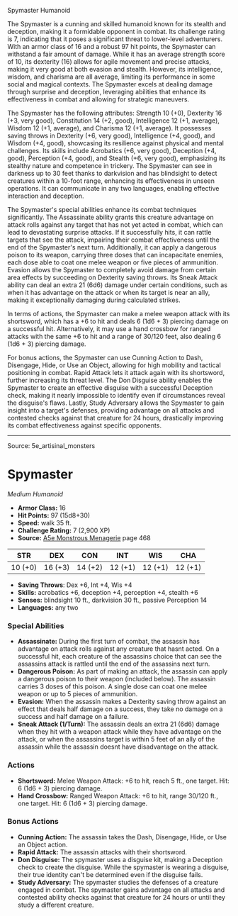 <MonsterName/>Spymaster</MonsterName>
<CreatureType/>Humanoid</CreatureType>

<summary>The Spymaster is a cunning and skilled humanoid known for its stealth and deception, making it a formidable opponent in combat. Its challenge rating is 7, indicating that it poses a significant threat to lower-level adventurers. With an armor class of 16 and a robust 97 hit points, the Spymaster can withstand a fair amount of damage. While it has an average strength score of 10, its dexterity (16) allows for agile movement and precise attacks, making it very good at both evasion and stealth. However, its intelligence, wisdom, and charisma are all average, limiting its performance in some social and magical contexts. The Spymaster excels at dealing damage through surprise and deception, leveraging abilities that enhance its effectiveness in combat and allowing for strategic maneuvers.</summary>

<detail>

The Spymaster has the following attributes: Strength 10 (+0), Dexterity 16 (+3, very good), Constitution 14 (+2, good), Intelligence 12 (+1, average), Wisdom 12 (+1, average), and Charisma 12 (+1, average). It possesses saving throws in Dexterity (+6, very good), Intelligence (+4, good), and Wisdom (+4, good), showcasing its resilience against physical and mental challenges. Its skills include Acrobatics (+6, very good), Deception (+4, good), Perception (+4, good), and Stealth (+6, very good), emphasizing its stealthy nature and competence in trickery. The Spymaster can see in darkness up to 30 feet thanks to darkvision and has blindsight to detect creatures within a 10-foot range, enhancing its effectiveness in unseen operations. It can communicate in any two languages, enabling effective interaction and deception.

The Spymaster's special abilities enhance its combat techniques significantly. The Assassinate ability grants this creature advantage on attack rolls against any target that has not yet acted in combat, which can lead to devastating surprise attacks. If it successfully hits, it can rattle targets that see the attack, impairing their combat effectiveness until the end of the Spymaster's next turn. Additionally, it can apply a dangerous poison to its weapon, carrying three doses that can incapacitate enemies, each dose able to coat one melee weapon or five pieces of ammunition. Evasion allows the Spymaster to completely avoid damage from certain area effects by succeeding on Dexterity saving throws. Its Sneak Attack ability can deal an extra 21 (6d6) damage under certain conditions, such as when it has advantage on the attack or when its target is near an ally, making it exceptionally damaging during calculated strikes.

In terms of actions, the Spymaster can make a melee weapon attack with its shortsword, which has a +6 to hit and deals 6 (1d6 + 3) piercing damage on a successful hit. Alternatively, it may use a hand crossbow for ranged attacks with the same +6 to hit and a range of 30/120 feet, also dealing 6 (1d6 + 3) piercing damage. 

For bonus actions, the Spymaster can use Cunning Action to Dash, Disengage, Hide, or Use an Object, allowing for high mobility and tactical positioning in combat. Rapid Attack lets it attack again with its shortsword, further increasing its threat level. The Don Disguise ability enables the Spymaster to create an effective disguise with a successful Deception check, making it nearly impossible to identify even if circumstances reveal the disguise's flaws. Lastly, Study Adversary allows the Spymaster to gain insight into a target's defenses, providing advantage on all attacks and contested checks against that creature for 24 hours, drastically improving its combat effectiveness against specific opponents.</detail>



---

Source: 5e_artisinal_monsters

# Spymaster

*Medium* *Humanoid*

- **Armor Class:** 16
- **Hit Points:** 97 (15d8+30)
- **Speed:** walk 35 ft.
- **Challenge Rating:** 7 (2,900 XP)
- **Source:** [A5e Monstrous Menagerie](https://enpublishingrpg.com/products/level-up-monstrous-menagerie-a5e) page 468

| STR | DEX | CON | INT | WIS | CHA |
| --- | --- | --- | --- | --- | --- |
| 10 (+0) | 16 (+3) | 14 (+2) | 12 (+1) | 12 (+1) | 12 (+1) |

- **Saving Throws**: Dex +6, Int +4, Wis +4
- **Skills:** acrobatics +6, deception +4, perception +4, stealth +6
- **Senses:** blindsight 10 ft., darkvision 30 ft., passive Perception 14
- **Languages:** any two

### Special Abilities

- **Assassinate:** During the first turn of combat, the assassin has advantage on attack rolls against any creature that hasnt acted. On a successful hit, each creature of the assassins choice that can see the assassins attack is rattled until the end of the assassins next turn.
- **Dangerous Poison:** As part of making an attack, the assassin can apply a dangerous poison to their weapon (included below). The assassin carries 3 doses of this poison. A single dose can coat one melee weapon or up to 5 pieces of ammunition.
- **Evasion:** When the assassin makes a Dexterity saving throw against an effect that deals half damage on a success, they take no damage on a success and half damage on a failure.
- **Sneak Attack (1/Turn):** The assassin deals an extra 21 (6d6) damage when they hit with a weapon attack while they have advantage on the attack, or when the assassins target is within 5 feet of an ally of the assassin while the assassin doesnt have disadvantage on the attack.

### Actions

- **Shortsword:** Melee Weapon Attack: +6 to hit, reach 5 ft., one target. Hit: 6 (1d6 + 3) piercing damage.
- **Hand Crossbow:** Ranged Weapon Attack: +6 to hit, range 30/120 ft., one target. Hit: 6 (1d6 + 3) piercing damage.

### Bonus Actions

- **Cunning Action:** The assassin takes the Dash, Disengage, Hide, or Use an Object action.
- **Rapid Attack:** The assassin attacks with their shortsword.
- **Don Disguise:** The spymaster uses a disguise kit, making a Deception check to create the disguise. While the spymaster is wearing a disguise, their true identity can't be determined even if the disguise fails.
- **Study Adversary:** The spymaster studies the defenses of a creature engaged in combat. The spymaster gains advantage on all attacks and contested ability checks against that creature for 24 hours or until they study a different creature.




